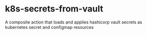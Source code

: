 # k8s-secrets-from-vault
A composite action that loads and applies hashicorp vault secrets as kubernetes secret and configmap resources
